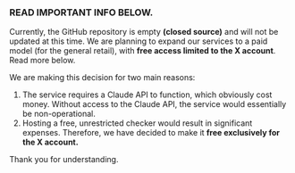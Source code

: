 ### READ IMPORTANT INFO BELOW.

Currently, the GitHub repository is empty **(closed source)** and will not be updated at this time. We are planning to expand our services to a paid model (for the general retail), with **free access limited to the X account**. Read more below.

We are making this decision for two main reasons:

1. The service requires a Claude API to function, which obviously cost money. Without access to the Claude API, the service would essentially be non-operational. 
2. Hosting a free, unrestricted checker would result in significant expenses. Therefore, we have decided to make it **free exclusively for the X account.**

Thank you for understanding. 
  
  



